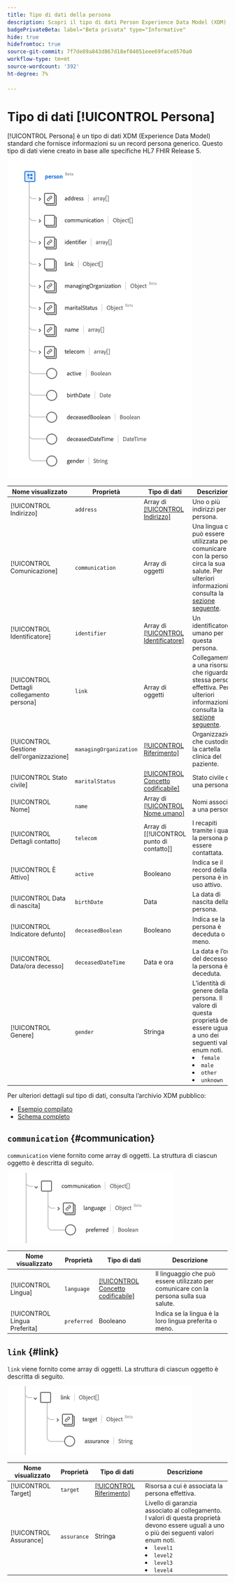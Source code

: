 ```yaml
---
title: Tipo di dati della persona
description: Scopri il tipo di dati Person Experience Data Model (XDM).
badgePrivateBeta: label="Beta privata" type="Informative"
hide: true
hidefromtoc: true
source-git-commit: 7f7de89a843d867d18ef84051eee69face0570a0
workflow-type: tm+mt
source-wordcount: '392'
ht-degree: 7%

---
```


# Tipo di dati [!UICONTROL Persona]

[!UICONTROL Persona] è un tipo di dati XDM (Experience Data Model) standard che fornisce informazioni su un record persona generico. Questo tipo di dati viene creato in base alle specifiche HL7 FHIR Release 5.

![Struttura tipo di dati persona](../../images/data-types/healthcare/person/person.png)

| Nome visualizzato | Proprietà | Tipo di dati | Descrizione |
| --- | --- | --- | --- |
| [!UICONTROL Indirizzo] | `address` | Array di [[!UICONTROL Indirizzo]](../healthcare/address.md) | Uno o più indirizzi per la persona. |
| [!UICONTROL Comunicazione] | `communication` | Array di oggetti | Una lingua che può essere utilizzata per comunicare con la persona circa la sua salute. Per ulteriori informazioni, consulta la [sezione seguente](#communication). |
| [!UICONTROL Identificatore] | `identifier` | Array di [[!UICONTROL Identificatore]](../healthcare/identifier.md) | Un identificatore umano per questa persona. |
| [!UICONTROL Dettagli collegamento persona] | `link` | Array di oggetti | Collegamento a una risorsa che riguarda la stessa persona effettiva. Per ulteriori informazioni, consulta la [sezione seguente](#link). |
| [!UICONTROL Gestione dell&#39;organizzazione] | `managingOrganization` | [[!UICONTROL Riferimento]](../healthcare/reference.md) | Organizzazione che custodisce la cartella clinica del paziente. |
| [!UICONTROL Stato civile] | `maritalStatus` | [[!UICONTROL Concetto codificabile]](../healthcare/codeable-concept.md) | Stato civile di una persona |
| [!UICONTROL Nome] | `name` | Array di [[!UICONTROL Nome umano]](../healthcare/human-name.md) | Nomi associati a una persona. |
| [!UICONTROL Dettagli contatto] | `telecom` | Array di [[!UICONTROL punto di contatto]] | I recapiti tramite i quali la persona può essere contattata. |
| [!UICONTROL È Attivo] | `active` | Booleano | Indica se il record della persona è in uso attivo. |
| [!UICONTROL Data di nascita] | `birthDate` | Data | La data di nascita della persona. |
| [!UICONTROL Indicatore defunto] | `deceasedBoolean` | Booleano | Indica se la persona è deceduta o meno. |
| [!UICONTROL Data/ora decesso] | `deceasedDateTime` | Data e ora | La data e l’ora del decesso se la persona è deceduta. |
| [!UICONTROL Genere] | `gender` | Stringa | L’identità di genere della persona. Il valore di questa proprietà deve essere uguale a uno dei seguenti valori enum noti. <li> `female` </li> <li> `male` </li> <li> `other` </li> <li> `unknown`</li> |

Per ulteriori dettagli sul tipo di dati, consulta l’archivio XDM pubblico:

* [Esempio compilato](https://github.com/adobe/xdm/blob/master/extensions/industry/healthcare/fhir/datatypes/identifier.example.1.json)
* [Schema completo](https://github.com/adobe/xdm/blob/master/extensions/industry/healthcare/fhir/datatypes/identifier.schema.json)

## `communication` {#communication}

`communication` viene fornito come array di oggetti. La struttura di ciascun oggetto è descritta di seguito.

![struttura di comunicazione](../../images/data-types/healthcare/person/communication.png)

| Nome visualizzato | Proprietà | Tipo di dati | Descrizione |
| --- | --- | --- | --- |
| [!UICONTROL Lingua] | `language` | [[!UICONTROL Concetto codificabile]](../../data-types/healthcare/codeable-concept.md) | Il linguaggio che può essere utilizzato per comunicare con la persona sulla sua salute. |
| [!UICONTROL Lingua Preferita] | `preferred` | Booleano | Indica se la lingua è la loro lingua preferita o meno. |

## `link` {#link}

`link` viene fornito come array di oggetti. La struttura di ciascun oggetto è descritta di seguito.

![struttura collegamento](../../images/data-types/healthcare/person/link.png)

| Nome visualizzato | Proprietà | Tipo di dati | Descrizione |
| --- | --- | --- | --- |
| [!UICONTROL Target] | `target` | [[!UICONTROL Riferimento]](../../data-types/healthcare/reference.md) | Risorsa a cui è associata la persona effettiva. |
| [!UICONTROL Assurance] | `assurance` | Stringa | Livello di garanzia associato al collegamento. I valori di questa proprietà devono essere uguali a uno o più dei seguenti valori enum noti. <li> `level1` </li> <li> `level2` </li> <li> `level3` </li> <li> `level4` </li> |
